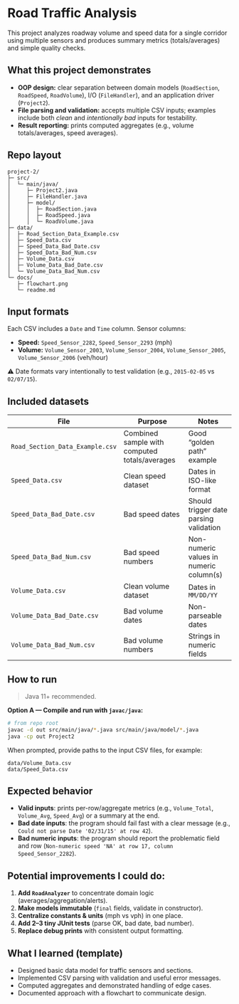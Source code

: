 # Road Traffic Analysis

This project analyzes roadway volume and speed data for a single corridor using multiple sensors and produces summary metrics (totals/averages) and simple quality checks.

## What this project demonstrates
- **OOP design:** clear separation between domain models (`RoadSection`, `RoadSpeed`, `RoadVolume`), I/O (`FileHandler`), and an application driver (`Project2`).
- **File parsing and validation:** accepts multiple CSV inputs; examples include both *clean* and *intentionally bad* inputs for testability.
- **Result reporting:** prints computed aggregates (e.g., volume totals/averages, speed averages).

## Repo layout
```
project-2/
├─ src/
│  └─ main/java/
│     ├─ Project2.java
│     ├─ FileHandler.java
│     ├─ model/
│     │  ├─ RoadSection.java
│     │  ├─ RoadSpeed.java
│     │  └─ RoadVolume.java
├─ data/
│  ├─ Road_Section_Data_Example.csv
│  ├─ Speed_Data.csv
│  ├─ Speed_Data_Bad_Date.csv
│  ├─ Speed_Data_Bad_Num.csv
│  ├─ Volume_Data.csv
│  ├─ Volume_Data_Bad_Date.csv
│  └─ Volume_Data_Bad_Num.csv
└─ docs/
   ├─ flowchart.png
   └─ readme.md
```

## Input formats
Each CSV includes a `Date` and `Time` column. Sensor columns:
- **Speed:** `Speed_Sensor_2282`, `Speed_Sensor_2293` (mph)
- **Volume:** `Volume_Sensor_2003`, `Volume_Sensor_2004`, `Volume_Sensor_2005`, `Volume_Sensor_2006` (veh/hour)

⚠️ Date formats vary intentionally to test validation (e.g., `2015-02-05` vs `02/07/15`).

## Included datasets
| File | Purpose | Notes |
|---|---|---|
| `Road_Section_Data_Example.csv` | Combined sample with computed totals/averages | Good “golden path” example |
| `Speed_Data.csv` | Clean speed dataset | Dates in ISO-like format |
| `Speed_Data_Bad_Date.csv` | Bad speed dates | Should trigger date parsing validation |
| `Speed_Data_Bad_Num.csv` | Bad speed numbers | Non-numeric values in numeric column(s) |
| `Volume_Data.csv` | Clean volume dataset | Dates in `MM/DD/YY` |
| `Volume_Data_Bad_Date.csv` | Bad volume dates | Non-parseable dates |
| `Volume_Data_Bad_Num.csv` | Bad volume numbers | Strings in numeric fields |

## How to run
> Java 11+ recommended.

**Option A — Compile and run with `javac/java`:**
```bash
# from repo root
javac -d out src/main/java/*.java src/main/java/model/*.java
java -cp out Project2
```

When prompted, provide paths to the input CSV files, for example:
```
data/Volume_Data.csv
data/Speed_Data.csv
```

## Expected behavior
- **Valid inputs**: prints per-row/aggregate metrics (e.g., `Volume_Total`, `Volume_Avg`, `Speed_Avg`) or a summary at the end.
- **Bad date inputs**: the program should fail fast with a clear message (e.g., `Could not parse Date '02/31/15' at row 42`).
- **Bad numeric inputs**: the program should report the problematic field and row (`Non-numeric speed 'NA' at row 17, column Speed_Sensor_2282`).

## Potential improvements I could do:
1. **Add `RoadAnalyzer`** to concentrate domain logic (averages/aggregation/alerts).
2. **Make models immutable** (`final` fields, validate in constructor).
3. **Centralize constants & units** (mph vs vph) in one place.
4. **Add 2–3 tiny JUnit tests** (parse OK, bad date, bad number).
5. **Replace debug prints** with consistent output formatting.

## What I learned (template)
- Designed basic data model for traffic sensors and sections.
- Implemented CSV parsing with validation and useful error messages.
- Computed aggregates and demonstrated handling of edge cases.
- Documented approach with a flowchart to communicate design.
